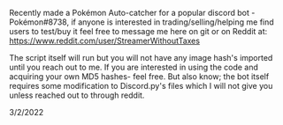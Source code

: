 Recently made a Pokémon Auto-catcher for a popular discord bot -  Pokémon#8738, if anyone is interested in trading/selling/helping me find users to test/buy it feel free to message me here on git or on Reddit at: https://www.reddit.com/user/StreamerWithoutTaxes

The script itself will run but you will not have any image hash's imported until you reach out to me. If you are interested in using the code and acquiring your own MD5 hashes- feel free. But also know; the bot itself requires some modification to Discord.py's files which I will not give you unless reached out to through reddit.

3/2/2022